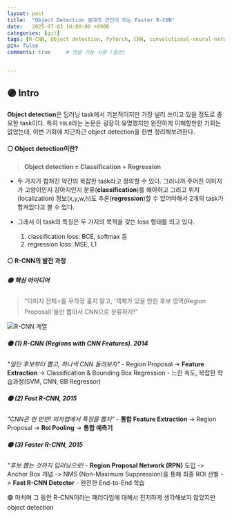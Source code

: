 ```yaml
---
layout: post
title:  "Object Detection 분야의 근간이 되는 Faster R-CNN"
date:   2025-07-03 10:00:00 +0900
categories: [git]
tags: [R-CNN, Object detection, PyTorch, CNN, convolutional-neural-network, Deep Learning, AI, Computer Vision]
pin: false
comments: true     # 댓글 기능 사용 (옵션)


---
```

## 🟣  Intro
**Object detection**은 딥러닝 task에서 기본적이지만 가장 널리 쓰이고 있을 정도로 중요한 task이다. 특히 `YOLO`라는 논문은 굉장히 유명했지만 완전하게 이해할만한 기회는 없었는데, 이번 기회에 차근차근 object detection을 한번 정리해보려한다.

#### ⚪ Object detection이란?

> **Object detection = Classification + Regression**

- 두 가지가 합쳐진 약간의 복잡한 task라고 정의할 수 있다. 그러니까 주어진 이미지가 고양이인지 강아지인지 분류(**classification**)를 해야하고 그리고 위치(localization) 정보(x,y,w,h)도 추론(**regression**)할 수 있어야해서 2개의 task가 합쳐있다고 볼 수 있다.

- 그래서 이 task의 특징은 두 가지의 목적을 갖는 loss 형태를 띄고 있다.
    1) classification loss: BCE, softmax 등
    2) regression loss: MSE, L1


#### ⚪ R-CNN의 발전 과정

##### 🟡 핵심 아이디어

>  "이미지 전체⭐를 무작정 훑지 말고, '객체가 있을 만한 후보 영역(Region Proposal)'들만 뽑아서 CNN으로 분류하자!"

![R-CNN 계열](https://wikidocs.net/images/page/136494/RCNN2.png)

##### 🟡 (1) R-CNN (Regions with CNN Features). 2014
*"일단 후보부터 뽑고, 하나씩 CNN 돌려보자"*
    - Region Proposal -> **Feature Extraction** -> Classification & Bounding Box Regression
    - 느린 속도, 복잡한 학습과정(SVM, CNN, BB Regressor)

##### 🟡 (2) Fast R-CNN, 2015
*"CNN은 한 번만! 피처맵에서 특징을 뽑자"*
    - **통합 Feature Extraction** -> Region Proposal -> **RoI Pooling** -> **통합 예측기**


##### 🟡 (3) Faster R-CNN, 2015
 *"후보 뽑는 것까지 딥러닝으로!*
    - **Region Proposal Network (RPN)** 도입 -> Anchor Box 개념 -> NMS (Non-Maximum Suppression)을 통해 최종 ROI 선별 -> **Fast R-CNN Detector**
    - 완전한 End-to-End 학습

 
🟣 마치며
그 동안 R-CNN이라는 패러다임에 대해서 진지하게 생각해보지 않았지만 object detection 